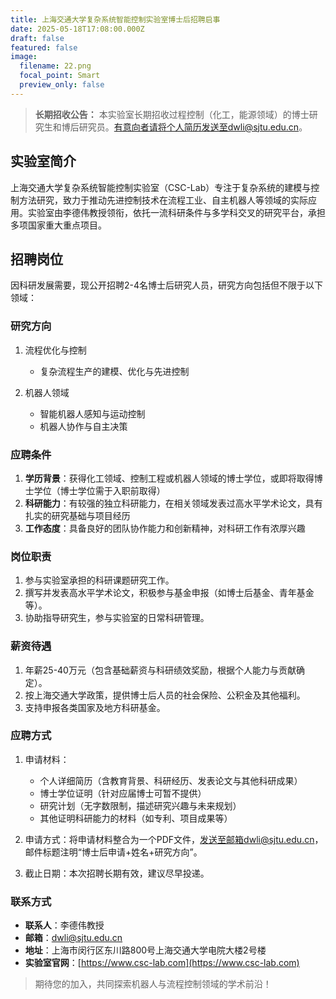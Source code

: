 ```yaml
---
title: 上海交通大学复杂系统智能控制实验室博士后招聘启事
date: 2025-05-18T17:08:00.000Z
draft: false
featured: false
image:
  filename: 22.png
  focal_point: Smart
  preview_only: false
---
```


> **长期招收公告：** 本实验室长期招收过程控制（化工，能源领域）的博士研究生和博后研究员。有意向者请将个人简历发送至dwli@sjtu.edu.cn。

## 实验室简介

上海交通大学复杂系统智能控制实验室（CSC-Lab）专注于复杂系统的建模与控制方法研究，致力于推动先进控制技术在流程工业、自主机器人等领域的实际应用。实验室由李德伟教授领衔，依托一流科研条件与多学科交叉的研究平台，承担多项国家重大重点项目。

## 招聘岗位

因科研发展需要，现公开招聘2-4名博士后研究人员，研究方向包括但不限于以下领域：

### 研究方向

1. 流程优化与控制
   - 复杂流程生产的建模、优化与先进控制

2. 机器人领域
   - 智能机器人感知与运动控制
   - 机器人协作与自主决策

### 应聘条件

1. **学历背景**：获得化工领域、控制工程或机器人领域的博士学位，或即将取得博士学位（博士学位需于入职前取得）
2. **科研能力**：有较强的独立科研能力，在相关领域发表过高水平学术论文，具有扎实的研究基础与项目经历
3. **工作态度**：具备良好的团队协作能力和创新精神，对科研工作有浓厚兴趣

### 岗位职责

1. 参与实验室承担的科研课题研究工作。
2. 撰写并发表高水平学术论文，积极参与基金申报（如博士后基金、青年基金等）。
3. 协助指导研究生，参与实验室的日常科研管理。

### 薪资待遇

1. 年薪25-40万元（包含基础薪资与科研绩效奖励，根据个人能力与贡献确定）。
2. 按上海交通大学政策，提供博士后人员的社会保险、公积金及其他福利。
3. 支持申报各类国家及地方科研基金。

### 应聘方式

1. 申请材料：
   - 个人详细简历（含教育背景、科研经历、发表论文与其他科研成果）
   - 博士学位证明（针对应届博士可暂不提供）
   - 研究计划（无字数限制，描述研究兴趣与未来规划）
   - 其他证明科研能力的材料（如专利、项目成果等）

2. 申请方式：将申请材料整合为一个PDF文件，发送至邮箱dwli@sjtu.edu.cn，邮件标题注明“博士后申请+姓名+研究方向”。

3. 截止日期：本次招聘长期有效，建议尽早投递。

### 联系方式

- **联系人**：李德伟教授
- **邮箱**：dwli@sjtu.edu.cn
- **地址**：上海市闵行区东川路800号上海交通大学电院大楼2号楼
- **实验室官网**：[https://www.csc-lab.com](https://www.csc-lab.com)

> 期待您的加入，共同探索机器人与流程控制领域的学术前沿！